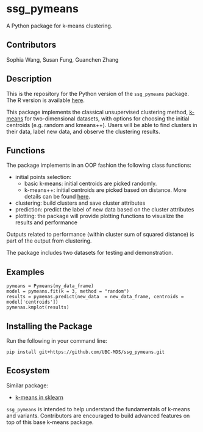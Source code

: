 # ssg_pymeans

A Python package for k-means clustering.

## Contributors

Sophia Wang, Susan Fung, Guanchen Zhang

## Description

This is the repository for the Python version of the `ssg_pymeans` package. The R version is available [here](https://github.com/UBC-MDS/ssg_kmeansr).

This package implements the classical unsupervised clustering method, [k-means](https://en.wikipedia.org/wiki/K-means_clustering) for two-dimensional datasets, with options for choosing the initial centroids (e.g. random and kmeans++). Users will be able to find clusters in their data, label new data, and observe the clustering results.

## Functions

The package implements in an OOP fashion the following class functions:

- initial points selection:
  -  basic k-means: initial centroids are picked randomly.
  -  k-means++: initial centroids are picked based on distance. More details can be found [here](https://en.wikipedia.org/wiki/K-means%2B%2B).
- clustering: build clusters and save cluster attributes
- prediction: predict the label of new data based on the cluster attributes
- plotting: the package will provide plotting functions to visualize the results and performance

Outputs related to performance (within cluster sum of squared distance) is part of the output from clustering.

The package includes two datasets for testing and demonstration.

## Examples
```
pymeans = Pymeans(my_data_frame)
model = pymeans.fit(k = 3, method = "random")
results = pymenas.predict(new_data  = new_data_frame, centroids = model['centroids'])
pymenas.kmplot(results)
```

## Installing the Package

Run the following in your command line:

`pip install git+https://github.com/UBC-MDS/ssg_pymeans.git`

## Ecosystem

Similar package:

- [k-means in sklearn](http://scikit-learn.org/stable/modules/generated/sklearn.cluster.KMeans.html)

`ssg_pymeans` is intended to help understand the fundamentals of k-means and variants. Contributors are encouraged to build advanced features on top of this base k-means package.
